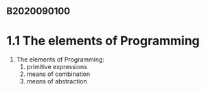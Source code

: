 ## B2020090100
# 1.1 The elements of Programming
1. The elements of Programming:
   1. primitive expressions
   2. means of combination
   3. means of abstraction